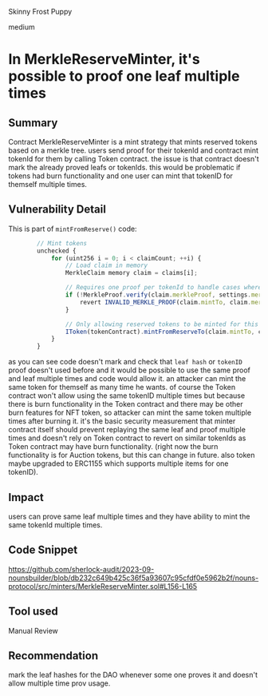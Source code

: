 Skinny Frost Puppy

medium

# In MerkleReserveMinter, it's possible to proof one leaf multiple times

## Summary
Contract MerkleReserveMinter is a mint strategy that mints reserved tokens based on a merkle tree. users send proof for their tokenId and contract mint tokenId for them by calling Token contract. the issue is that contract doesn't mark the already proved leafs or tokenIds. this would be problematic if tokens had burn functionality and one user can mint that tokenID for themself multiple times.

## Vulnerability Detail
This is part of `mintFromReserve()` code:
```javascript
        // Mint tokens
        unchecked {
            for (uint256 i = 0; i < claimCount; ++i) {
                // Load claim in memory
                MerkleClaim memory claim = claims[i];

                // Requires one proof per tokenId to handle cases where users want to partially claim
                if (!MerkleProof.verify(claim.merkleProof, settings.merkleRoot, keccak256(abi.encode(claim.mintTo, claim.tokenId)))) {
                    revert INVALID_MERKLE_PROOF(claim.mintTo, claim.merkleProof, settings.merkleRoot);
                }

                // Only allowing reserved tokens to be minted for this strategy
                IToken(tokenContract).mintFromReserveTo(claim.mintTo, claim.tokenId);
            }
        }
```
as you can see code doesn't mark and check that `leaf hash` or `tokenID` proof doesn't used before and it would be possible to use the same proof and leaf multiple times and code would allow it. an attacker can mint the same token for themself as many time he wants. of course the Token contract won't allow using the same tokenID multiple times but because there is burn functionality in the Token contract and there may be other burn features for NFT token, so attacker can mint the same token multiple times after burning it.
it's the basic security measurement that minter contract itself should prevent replaying the same leaf and proof multiple times and doesn't rely on Token contract to revert on similar tokenIds as Token contract may have burn functionality. (right now the burn functionality is for Auction tokens, but this can change in future. also token maybe upgraded to ERC1155 which supports multiple items for one tokenID).

## Impact
users can prove same leaf multiple times and they have ability to mint the same tokenId multiple times.

## Code Snippet
https://github.com/sherlock-audit/2023-09-nounsbuilder/blob/db232c649b425c36f5a93607c95cfdf0e5962b2f/nouns-protocol/src/minters/MerkleReserveMinter.sol#L156-L165

## Tool used
Manual Review

## Recommendation
mark the leaf hashes for the DAO whenever some one proves it and doesn't allow multiple time prov usage.